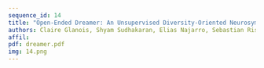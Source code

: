 ```yaml
---
sequence_id: 14
title: "Open-Ended Dreamer: An Unsupervised Diversity-Oriented Neurosymbolic Learner"
authors: Claire Glanois, Shyam Sudhakaran, Elias Najarro, Sebastian Risi
affil: 
pdf: dreamer.pdf
img: 14.png
---
```

